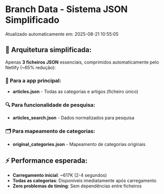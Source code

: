 # Branch Data - Sistema JSON Simplificado
Atualizado automaticamente em: 2025-08-21 10:55:05

## 🎯 Arquitetura simplificada:
Apenas **3 ficheiros JSON** essenciais, comprimidos automaticamente pelo Netlify (~65% redução):

### 📱 Para a app principal:
- **articles.json** - Todas as categorias e artigos (ficheiro único)

### 🔍 Para funcionalidade de pesquisa:
- **articles_search.json** - Dados normalizados para pesquisa

### 🗂️ Para mapeamento de categorias:
- **original_categories.json** - Mapeamento de categorias originais

## ⚡ Performance esperada:
- **Carregamento inicial**: ~617K (2-4 segundos)
- **Todas as categorias**: Disponíveis imediatamente após carregamento
- **Zero problemas de timing**: Sem dependências entre ficheiros
